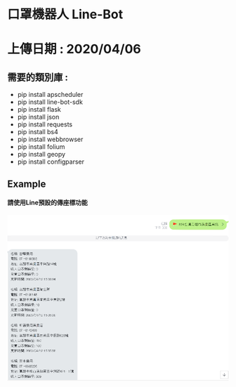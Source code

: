 # 口罩機器人 Line-Bot

# 上傳日期 : 2020/04/06</h1>

## 需要的類別庫 :
* pip install apscheduler
* pip install line-bot-sdk
* pip install flask
* pip install json
* pip install requests
* pip install bs4
* pip install webbrowser
* pip install folium
* pip install geopy
* pip install configparser

## Example
#### 請使用Line預設的傳座標功能
<img src="Example.PNG" alt="Something Wrong">
